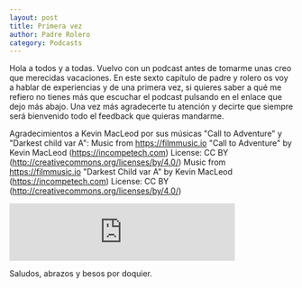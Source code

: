 ```yaml
---                                                                             
layout: post                                                                    
title: Primera vez
author: Padre Rolero                                                            
category: Podcasts                                                              
---
```

Hola a todos y a todas. Vuelvo con un podcast antes de tomarme unas creo que merecidas vacaciones. En este sexto capítulo de padre y rolero os voy a hablar de experiencias y de una primera vez, si quieres saber a qué me refiero no tienes más que escuchar el podcast pulsando en el enlace que dejo más abajo. Una vez más agradecerte tu atención y decirte que siempre será bienvenido todo el feedback que quieras mandarme.

Agradecimientos a Kevin MacLeod por sus músicas "Call to Adventure" y "Darkest child var A":
Music from https://filmmusic.io
"Call to Adventure" by Kevin MacLeod (https://incompetech.com)
License: CC BY (http://creativecommons.org/licenses/by/4.0/)
Music from https://filmmusic.io
"Darkest Child var A" by Kevin MacLeod (https://incompetech.com)
License: CC BY (http://creativecommons.org/licenses/by/4.0/)

<iframe src="https://anchor.fm/padreyrolero/embed/episodes/Primera-vez-e4mi8t" height="102px" width="400px" frameborder="0" scrolling="no"></iframe>


Saludos, abrazos y besos por doquier.